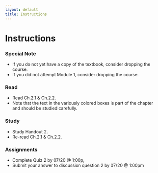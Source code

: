 ```yaml
---
layout: default
title: Instructions
---
```




# Instructions #

### Special Note
+ If you do not yet have a copy of the textbook, consider dropping the course.
+ If you did not attempt Module 1, consider dropping the course.


### Read
+ Read Ch.2.1 & Ch.2.2. 
+ Note that the text in the variously colored boxes is part of the chapter and should be studied carefully. 
 
 
### Study

+ Study Handout 2. 
+ Re-read Ch.2.1 & Ch.2.2.


### Assignments

+ Complete Quiz 2 by 07/20 @ 1:00p,
+ Submit your answer to discussion question 2 by 07/20 @ 1:00pm